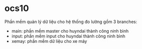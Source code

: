 # ocs10
Phần mềm quản lý dữ liệu cho hệ thống đo lường
gồm 3 branches:
- main: phần mềm master cho huyndai thành công ninh bình
- input: phần mềm input cho huyndai thành công ninh bình
- xemay: phần mềm dữ liệu cho xe máy
